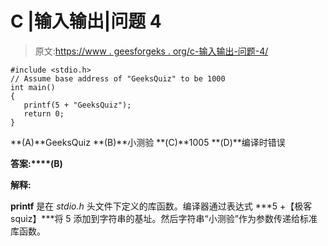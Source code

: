 # C |输入输出|问题 4

> 原文:[https://www . geesforgeks . org/c-输入输出-问题-4/](https://www.geeksforgeeks.org/c-input-and-output-question-4/)

```
#include <stdio.h>
// Assume base address of "GeeksQuiz" to be 1000
int main()
{
   printf(5 + "GeeksQuiz");
   return 0;
}
```

**(A)**GeeksQuiz
**(B)**小测验
**(C)**1005
**(D)**编译时错误

**答案:****(B)**

**解释:**

**printf** 是在 *stdio.h* 头文件下定义的库函数。编译器通过表达式 ***5 +【极客 squiz】***将 5 添加到字符串的基址。然后字符串“小测验”作为参数传递给标准库函数。